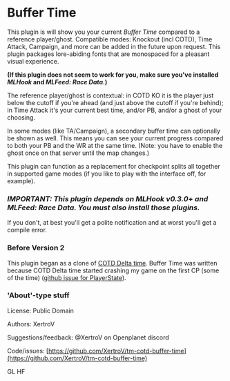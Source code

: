 # Buffer Time

This plugin is will show you your current *Buffer Time* compared to a reference player/ghost.
Compatible modes: Knockout (incl COTD), Time Attack, Campaign, and more can be added in the future upon request.
This plugin packages lore-abiding fonts that are monospaced for a pleasant visual experience.

**(If this plugin does not seem to work for you, make sure you've installed  _MLHook_ and _MLFeed: Race Data_.)**

The reference player/ghost is contextual: in COTD KO it is the player just below the cutoff if you're ahead (and just above the cutoff if you're behind); in Time Attack it's your current best time, and/or PB, and/or a ghost of your choosing.

In some modes (like TA/Campaign), a secondary buffer time can optionally be shown as well.
This means you can see your current progress compared to both your PB and the WR at the same time.
(Note: you have to enable the ghost once on that server until the map changes.)

This plugin can function as a replacement for checkpoint splits all together in supported game modes (if you like to play with the interface off, for example).

### *__IMPORTANT:__ This plugin depends on __MLHook__ v0.3.0+ and __MLFeed: Race Data__. You must also install those plugins.*

If you don't, at best you'll get a polite notification and at worst you'll get a compile error.

### Before Version 2

This plugin began as a clone of [COTD Delta time](https://openplanet.dev/plugin/cotddeltako).
Buffer Time was written because COTD Delta time started crashing my game on the first CP (some of the time) ([github issue for PlayerState](https://github.com/thommie-echo/TMNext-PlayerState/issues/11)).


### 'About'-type stuff

License: Public Domain

Authors: XertroV

Suggestions/feedback: @XertroV on Openplanet discord

Code/issues: [https://github.com/XertroV/tm-cotd-buffer-time](https://github.com/XertroV/tm-cotd-buffer-time)

GL HF


<!--

Buffer Time; Checkpoint Alternative for COTD, TA, KO, Campaign

An alternative to checkpoints; shows Buffer Time compared to a reference. In COTD / KO, it shows how far you are from elimination. In TA / Solo, the reference is a ghost of your choosing, your PB, etc, and a secondary timer is available.

- tmp disable option?
- [done] reference: best time on server?
- [done] track priority choices and auto repopulate better
- [done] fix PB ghost issue in Solo?
- [done] show final time

-->

